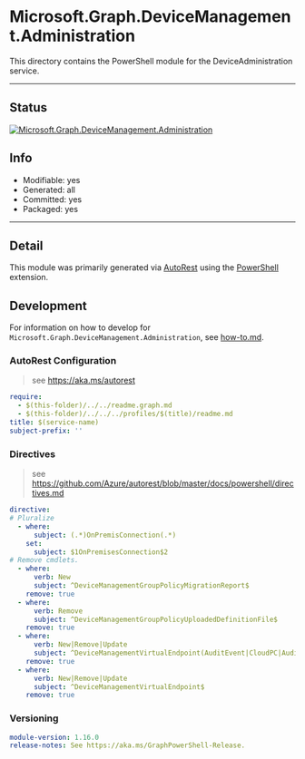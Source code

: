 <!-- region Generated -->
# Microsoft.Graph.DeviceManagement.Administration
This directory contains the PowerShell module for the DeviceAdministration service.

---
## Status
[![Microsoft.Graph.DeviceManagement.Administration](https://img.shields.io/powershellgallery/v/Microsoft.Graph.DeviceManagement.Administration.svg?style=flat-square&label=Microsoft.Graph.DeviceManagement.Administration "Microsoft.Graph.DeviceManagement.Administration")](https://www.powershellgallery.com/packages/Microsoft.Graph.DeviceManagement.Administration/)

## Info
- Modifiable: yes
- Generated: all
- Committed: yes
- Packaged: yes

---
## Detail
This module was primarily generated via [AutoRest](https://github.com/Azure/autorest) using the [PowerShell](https://github.com/Azure/autorest.powershell) extension.

## Development
For information on how to develop for `Microsoft.Graph.DeviceManagement.Administration`, see [how-to.md](how-to.md).
<!-- endregion -->

### AutoRest Configuration

> see https://aka.ms/autorest

``` yaml
require:
  - $(this-folder)/../../readme.graph.md
  - $(this-folder)/../../../profiles/$(title)/readme.md
title: $(service-name)
subject-prefix: ''
```

### Directives

> see https://github.com/Azure/autorest/blob/master/docs/powershell/directives.md

``` yaml
directive:
# Pluralize
  - where:
      subject: (.*)OnPremisConnection(.*)
    set:
      subject: $1OnPremisesConnection$2
# Remove cmdlets.
  - where:
      verb: New
      subject: ^DeviceManagementGroupPolicyMigrationReport$
    remove: true
  - where:
      verb: Remove
      subject: ^DeviceManagementGroupPolicyUploadedDefinitionFile$
    remove: true
  - where:
      verb: New|Remove|Update
      subject: ^DeviceManagementVirtualEndpoint(AuditEvent|CloudPC|AuditEventAuditActivityType|DeviceImageSourceImage)$
    remove: true
  - where:
      verb: New|Remove|Update
      subject: ^DeviceManagementVirtualEndpoint$
    remove: true
```
### Versioning

``` yaml
module-version: 1.16.0
release-notes: See https://aka.ms/GraphPowerShell-Release.
```
